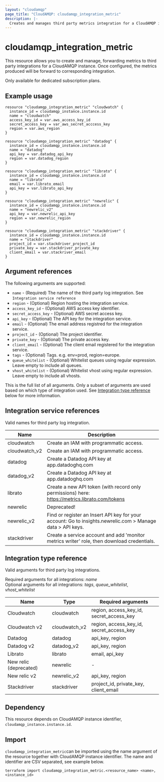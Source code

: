 ```yaml
---
layout: "cloudamqp"
page_title: "CloudAMQP: cloudamqp_integration_metric"
description: |-
  Creates and manages third party metrics integration for a CloudAMQP instance.
---
```


# cloudamqp_integration_metric

This resource allows you to create and manage, forwarding metrics to third party integrations for a CloudAMQP instance. Once configured, the metrics produced will be forward to corresponding integration.

Only available for dedicated subscription plans.

## Example usage

```hcl
resource "cloudamqp_integration_metric" "cloudwatch" {
  instance_id = cloudamqp_instance.instance.id
  name = "cloudwatch"
  access_key_id = var.aws_access_key_id
  secret_access_key = var_aws_secret_acccess_key
  region = var.aws_region
}

resource "cloudamqo_integration_metric" "datadog" {
  instance_id = cloudamqp_instance.instance.id
  name = "datadog"
  api_key = var.datadog_api_key
  region = var.datadog_region
}

resource "cloudamqp_integration_metric" "librato" {
  instance_id = cloudamqp_instance.instance.id
  name = "librato"
  email = var.librato_email
  api_key = var.librato_api_key
}

resource "cloudamqp_integration_metric" "newrelic" {
  instance_id = cloudamqp_instance.instance.id
  name = "newrelic_v2"
  api_key = var.newrelic_api_key
  region = var.newrelic_region
}

resource "cloudamqp_integration_metric" "stackdriver" {
  instance_id = cloudamqp_instance.instance.id
  name = "stackdriver"
  project_id = var.stackdriver_project_id
  private_key = var.stackdriver_private_key
  client_email = var.stackriver_email
}
```

## Argument references

The following arguments are supported:

* `name`              - (Required) The name of the third party log integration. See `Integration service reference`
* `region`            - (Optional) Region hosting the integration service.
* `access_key_id`     - (Optional) AWS access key identifier.
* `secret_access_key` - (Optional) AWS secret access key.
* `api_key`           - (Optional) The API key for the integration service.
* `email`             - (Optional) The email address registred for the integration service.
* `project_id`        - (Optional) The project identifier.
* `private_key`       - (Optional) The private access key.
* `client_email`      - (Optional) The client email registered for the integration service.
* `tags`              - (Optional) Tags. e.g. env=prod, region=europe.
* `queue_whitelist`   - (Optional) Whitelist queues using regular expression. Leave empty to include all queues.
* `vhost_whitelist`   - (Optional) Whitelist vhost using regular expression. Leave empty to include all vhosts.

This is the full list of all arguments. Only a subset of arguments are used based on which type of integration used. See [Integration type reference](#integration-type-reference) below for more information.

## Integration service references

Valid names for third party log integration.

| Name          | Description |
|---------------|---------------------------------------------------------------|
| cloudwatch    | Create an IAM with programmatic access. |
| cloudwatch_v2 | Create an IAM with programmatic access. |
| datadog       | Create a Datadog API key at app.datadoghq.com |
| datadog_v2    | Create a Datadog API key at app.datadoghq.com
| librato       | Create a new API token (with record only permissions) here: https://metrics.librato.com/tokens |
| newrelic      | Deprecated! |
| newrelic_v2   | Find or register an Insert API key for your account: Go to insights.newrelic.com > Manage data > API keys. |
| stackdriver   | Create a service account and add 'monitor metrics writer' role, then download credentials. |

## Integration type reference

Valid arguments for third party log integrations.

Required arguments for all integrations: *name*<br>
Optional arguments for all integrations: *tags*, *queue_whitelist*, *vhost_whitelist*

| Name | Type | Required arguments |
| ---- | ---- | ---- |
| Cloudwatch             | cloudwatch     | region, access_key_id, secret_access_key |
| Cloudwatch v2          | cloudwatch_v2  | region, access_key_id, secret_access_key |
| Datadog                | datadog        | api_key, region |
| Datadog v2             | datadog_v2     | api_key, region |
| Librato                | librato        | email, api_key |
| New relic (deprecated) | newrelic       | - |
| New relic v2           | newrelic_v2    | api_key, region |
| Stackdriver            | stackdriver    | project_id, private_key, client_email |

## Dependency

This resource depends on CloudAMQP instance identifier, `cloudamqp_instance.instance.id`.

## Import
`cloudamqp_integration_metric`can be imported using the name argument of the resource together with CloudAMQP instance identifier. The name and identifier are CSV separated, see example below.

`terraform import cloudamqp_integration_metric.<resource_name> <name>,<instance_id>`
